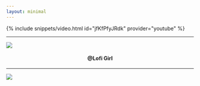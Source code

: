 ```yaml
---
layout: minimal
---
```


{% include snippets/video.html id="jfKfPfyJRdk" provider="youtube" %}

---
![](https://www.youtube.com/watch?v=Ptk_1Dc2iPY)

<h4> <p align="center"> @Lofi Girl </p> </h4>

---

![](https://is.gd/uVvIMS)
